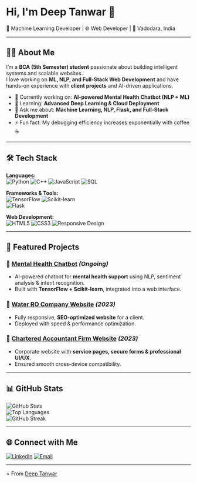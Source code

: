 # Hi, I'm Deep Tanwar 👋  
🚀 Machine Learning Developer | 🌐 Web Developer | 📍 Vadodara, India  

---

## 👨‍💻 About Me
I’m a **BCA (5th Semester) student** passionate about building intelligent systems and scalable websites.  
I love working on **ML, NLP, and Full-Stack Web Development** and have hands-on experience with **client projects** and AI-driven applications.  

- 🔭 Currently working on: **AI-powered Mental Health Chatbot (NLP + ML)**  
- 🌱 Learning: **Advanced Deep Learning & Cloud Deployment**  
- 💬 Ask me about: **Machine Learning, NLP, Flask, and Full-Stack Development**  
- ⚡ Fun fact: My debugging efficiency increases exponentially with coffee ☕  

---

## 🛠️ Tech Stack

**Languages:**  
![Python](https://img.shields.io/badge/Python-3776AB?style=for-the-badge&logo=python&logoColor=white) 
![C++](https://img.shields.io/badge/C++-00599C?style=for-the-badge&logo=cplusplus&logoColor=white) 
![JavaScript](https://img.shields.io/badge/JavaScript-F7DF1E?style=for-the-badge&logo=javascript&logoColor=black) 
![SQL](https://img.shields.io/badge/SQL-4479A1?style=for-the-badge&logo=postgresql&logoColor=white)  

**Frameworks & Tools:**  
![TensorFlow](https://img.shields.io/badge/TensorFlow-FF6F00?style=for-the-badge&logo=tensorflow&logoColor=white) 
![Scikit-learn](https://img.shields.io/badge/ScikitLearn-F7931E?style=for-the-badge&logo=scikit-learn&logoColor=white)  
![Flask](https://img.shields.io/badge/Flask-000000?style=for-the-badge&logo=flask&logoColor=white)  

**Web Development:**  
![HTML5](https://img.shields.io/badge/HTML5-E34F26?style=for-the-badge&logo=html5&logoColor=white) 
![CSS3](https://img.shields.io/badge/CSS3-1572B6?style=for-the-badge&logo=css3&logoColor=white) 
![Responsive Design](https://img.shields.io/badge/Responsive-Design-green?style=for-the-badge&logo=csswizardry)  

---

## 📌 Featured Projects

### 🤖 [Mental Health Chatbot](#) *(Ongoing)*  
- AI-powered chatbot for **mental health support** using NLP, sentiment analysis & intent recognition.  
- Built with **TensorFlow + Scikit-learn**, integrated into a web interface.  

### 🌊 [Water RO Company Website](#) *(2023)*  
- Fully responsive, **SEO-optimized website** for a client.  
- Deployed with speed & performance optimization.  

### 🧾 [Chartered Accountant Firm Website](#) *(2023)*  
- Corporate website with **service pages, secure forms & professional UI/UX**.  
- Ensured smooth cross-device compatibility.  

---

## 📊 GitHub Stats

![GitHub Stats](https://github-readme-stats.vercel.app/api?username=deept-369&show_icons=true&theme=radical)  
![Top Languages](https://github-readme-stats.vercel.app/api/top-langs/?username=deept-369&layout=compact&theme=radical)  
![GitHub Streak](https://github-readme-streak-stats.herokuapp.com?user=deept-369&theme=radical)  

---

## 🌐 Connect with Me
[![LinkedIn](https://img.shields.io/badge/LinkedIn-0A66C2?style=for-the-badge&logo=linkedin&logoColor=white)]([https://linkedin.com/in/yourlinkedin](https://www.linkedin.com/in/deep-tanwar-72945328b/))  
[![Email](https://img.shields.io/badge/Email-D14836?style=for-the-badge&logo=gmail&logoColor=white)](mailto:deeptanwar367@gmail.com)  

---

⭐ From [Deep Tanwar](https://github.com/deept-369)  

